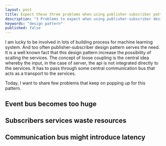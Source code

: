 ```yaml
---
layout: post
title: Expect these three problems when using publisher-subscriber pattern in ML projects
description: "3 Problems to expect when using publisher-subscriber design pattern"
keywords: "design pattern"
published: false
---
```


I am lucky to be involved in lots of building process for machine learning system. And too often publisher-subscriber design pattern serves the need. It is a well known fact that this design pattern increase the possibility of scalling the services. The concept of loose coupling is the central idea whereby the input, in the case of server, the api is not integrated directly to the services. It has to pass through some central communication bus that acts as a transport to the services. 

Today, I want to share few problems that keep on popping up for this pattern.

## Event bus becomes too huge
## Subscribers services waste resources
## Communication bus might introduce latency
